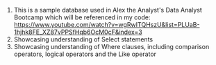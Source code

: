 1. This is a sample database used in Alex the Analyst's Data Analyst Bootcamp which will be referenced in my code: https://www.youtube.com/watch?v=wgRwITQHszU&list=PLUaB-1hjhk8FE_XZ87vPPSfHqb6OcM0cF&index=3 
2. Showcasing understanding of Select statements
3. Showcasing understanding of Where clauses, including comparison operators, logical operators and the Like operator

